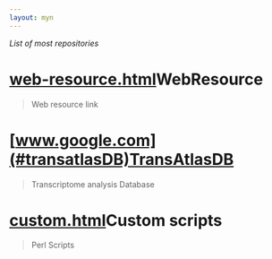 ```yaml
---
layout: myn
---
```


_List of most repositories_

# [web-resource.html](#web-resource)WebResource
> Web resource link

# [www.google.com](#transatlasDB)TransAtlasDB
> Transcriptome analysis Database

# [custom.html](#customscripts)Custom scripts
> Perl Scripts 

